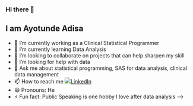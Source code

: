 ### Hi there 👋


## I am Ayotunde Adisa


 - 🔭 I’m currently working as a Clinical Statistical Programmer
 - 🌱 I’m currently learning Data Analysis
 - 👯 I’m looking to collaborate on projects that can help sharpen my skill
 - 🤔 I’m looking for help with data 
 - 💬 Ask me about statistical programming, SAS for data analysis, clinical data management
 - 📫 How to reach me [![](https://i.sstatic.net/gVE0j.png)LinkedIn](www.linkedin.com/in/ayotunde-adisa-45495418a)
 - 😄 Pronouns: He
 - ⚡ Fun fact: Public Speaking is one hobby I love after data analysis
-->
